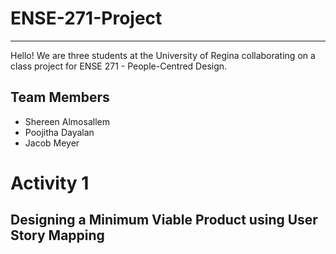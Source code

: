 # ENSE-271-Project
---

Hello! We are three students at the University of Regina collaborating on a class project for ENSE 271 - People-Centred Design.

## Team Members

- Shereen Almosallem
- Poojitha Dayalan
- Jacob Meyer

# Activity 1
## Designing a Minimum Viable Product using User Story Mapping

